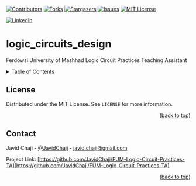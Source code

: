 <a name="readme-top"></a>


[![Contributors][contributors-shield]][contributors-url]
[![Forks][forks-shield]][forks-url]
[![Stargazers][stars-shield]][stars-url]
[![Issues][issues-shield]][issues-url]
[![MIT License][license-shield]][license-url]



[![LinkedIn][linkedin-shield]][javid-linkedin-url]


# logic_circuits_design

Ferdowsi University of Mashhad Logic Circuit Practices Teaching Assistant



<!-- TABLE OF CONTENTS -->
<details>
  <summary>Table of Contents</summary>
  <ol>
    <li>
      <a href="#about-the-project">About The Project</a>
      <ul>
        <li><a href="#built-with">Built With</a></li>
      </ul>
    </li>
    <li>
      <a href="#getting-started">Getting Started</a>
      <ul>
        <li><a href="#prerequisites">Prerequisites</a></li>
        <li><a href="#installation">Installation</a></li>
      </ul>
    </li>
    <li><a href="#usage">Usage</a></li>
    <li><a href="#roadmap">Roadmap</a></li>
    <li><a href="#contributing">Contributing</a></li>
    <li><a href="#license">License</a></li>
    <li><a href="#contact">Contact</a></li>
    <li><a href="#acknowledgments">Acknowledgments</a></li>
  </ol>
</details>




<!-- LICENSE -->
## License

Distributed under the MIT License. See `LICENSE` for more information.

<p align="right">(<a href="#readme-top">back to top</a>)</p>

<!-- CONTACT -->
## Contact

Javid Chaji - [@JavidChaji](https://twitter.com/JavidChaji) - javid.chaji@gmail.com

Project Link: [https://github.com/JavidChaji/FUM-Logic-Circuit-Practices-TA](https://github.com/JavidChaji/FUM-Logic-Circuit-Practices-TA)

<p align="right">(<a href="#readme-top">back to top</a>)</p>


<!-- MARKDOWN LINKS & IMAGES -->
<!-- https://www.markdownguide.org/basic-syntax/#reference-style-links -->
<!-- https://ileriayo.github.io/markdown-badges/ -->

<!-- Contributors -->
[contributors-shield]: https://img.shields.io/github/contributors/javidchaji/FUM-Logic-Circuit-Practices-TA.svg?style=for-the-badge

[contributors-url]: https://github.com/javidchaji/FUM-Logic-Circuit-Practices-TA/graphs/contributors

<!-- Forks -->
[forks-shield]: https://img.shields.io/github/forks/javidchaji/FUM-Logic-Circuit-Practices-TA.svg?style=for-the-badge

[forks-url]: https://github.com/javidchaji/FUM-Logic-Circuit-Practices-TA/network/members


<!-- Stars -->
[stars-shield]: https://img.shields.io/github/stars/javidchaji/FUM-Logic-Circuit-Practices-TA.svg?style=for-the-badge

[stars-url]: https://github.com/javidchaji/FUM-Logic-Circuit-Practices-TA/stargazers


<!-- Issues -->
[issues-shield]: https://img.shields.io/github/issues/javidchaji/FUM-Logic-Circuit-Practices-TA.svg?style=for-the-badge

[issues-url]: https://github.com/javidchaji/FUM-Logic-Circuit-Practices-TA/issues


<!-- License -->
[license-shield]: https://img.shields.io/github/license/javidchaji/FUM-Logic-Circuit-Practices-TA.svg?style=for-the-badge

[license-url]: https://github.com/javidchaji/FUM-Logic-Circuit-Practices-TA/blob/master/LICENSE


<!-- Linkedin -->
[linkedin-shield]: https://img.shields.io/badge/linkedin-%230077B5.svg?style=for-the-badge&logo=linkedin&logoColor=white

[javid-linkedin-url]: https://linkedin.com/in/javidchaji
